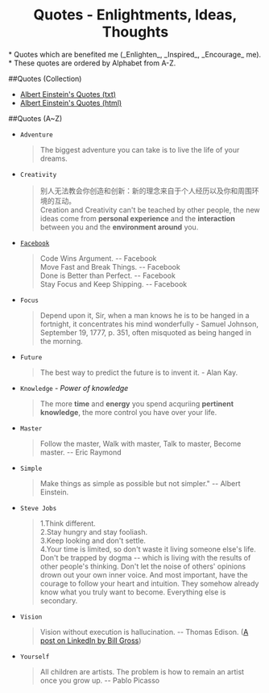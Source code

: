 <html><head><meta charset="utf-8">
<title>Quotes</title>
<link id="css" type="text/css" rel="stylesheet" href="../static/stylesheets/main.css"/></head><body>



<div align="center"><h1>Quotes - Enlightments, Ideas, Thoughts</h1></div>
* Quotes which are benefited me (_Enlighten_, _Inspired_, _Encourage_ me).
* These quotes are ordered by Alphabet from A-Z.

##Quotes (Collection)
* [Albert Einstein's Quotes (txt)](./albert-einstein-quotes.txt)
* [Albert Einstein's Quotes (html)](./albert-einstein-quotes.html)


##Quotes (A~Z)
* `Adventure`
  > The biggest adventure you can take is to live the life of your dreams.

* `Creativity`
  > 别人无法教会你创造和创新：新的理念来自于个人经历以及你和周围环境的互动。  
  > Creation and Creativity can't be teached by other people, the new ideas come from **personal experience** and the **interaction** between you and the **environment around** you.

* [`Facebook`](http://xuelianghan.tumblr.com/post/52540580981/facebook-slogan) <!-- 2012-10-29 -->
  > Code Wins Argument. -- Facebook  
  > Move Fast and Break Things. -- Facebook  
  > Done is Better than Perfect. -- Facebook <!-- (Rapid prototyping and Fast iteration) -->  
  > Stay Focus and Keep Shipping. -- Facebook <!-- Smart people known that focus is the mechaniasm to success and also to be a failure protection -->   

* `Focus`
  > Depend upon it, Sir, when a man knows he is to be hanged in a fortnight, it concentrates his mind wonderfully - Samuel Johnson, September 19, 1777, p. 351, often misquoted as being hanged in the morning.

* `Future`
  > The best way to predict the future is to invent it. - Alan Kay.

* `Knowledge` - _Power of knowledge_
  > The more **time** and **energy** you spend acquriing **pertinent knowledge**, the more control you have over your life.

* `Master`
  > Follow the master, Walk with master, Talk to master, Become master. -- Eric Raymond

* `Simple`
  > Make things as simple as possible but not simpler." -- Albert Einstein.

* `Steve Jobs`
  > 1.Think different.  
  > 2.Stay hungry and stay fooliash.  
  > 3.Keep looking and don't settle.  
  > 4.Your time is limited, so don't waste it living someone else's life. Don't be trapped by dogma -- which is living with the results of other people's thinking. Don't let the noise of others' opinions drown out your own inner voice. And most important, have the courage to follow your heart and intuition. They somehow already know what you truly want to become. Everything else is secondary.   

* `Vision`
  > Vision without execution is hallucination. -- Thomas Edison. ([A post on LinkedIn by Bill Gross](http://www.linkedin.com/today/post/article/20130505003524-9947747-vision-without-execution-is-hallucination))

* `Yourself`
  > All children are artists. The problem is how to remain an artist once you grow up. -- Pablo Picasso


</body></html>